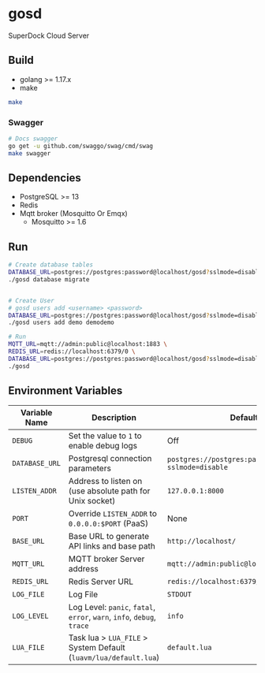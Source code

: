 # gosd

SuperDock Cloud Server

## Build

* golang >= 1.17.x
* make

```bash
make
```

### Swagger

```bash
# Docs swagger
go get -u github.com/swaggo/swag/cmd/swag
make swagger
```

## Dependencies

* PostgreSQL >= 13
* Redis
* Mqtt broker (Mosquitto Or Emqx)
  * Mosquitto >= 1.6

## Run

```sh
# Create database tables
DATABASE_URL=postgres://postgres:password@localhost/gosd?sslmode=disable \
./gosd database migrate


# Create User
# gosd users add <username> <password>
DATABASE_URL=postgres://postgres:password@localhost/gosd?sslmode=disable \
./gosd users add demo demodemo

# Run
MQTT_URL=mqtt://admin:public@localhost:1883 \
REDIS_URL=redis://localhost:6379/0 \
DATABASE_URL=postgres://postgres:password@localhost/gosd?sslmode=disable \
./gosd
```

## Environment Variables

Variable Name  | Description                                              | Default Value
-------------- | -------------------------------------------------------- | -------------------------------------------------------------
`DEBUG`        | Set the value to `1` to enable debug logs                | Off
`DATABASE_URL` | Postgresql connection parameters                         | `postgres://postgres:password@localhost/gosd?sslmode=disable`
`LISTEN_ADDR`  | Address to listen on (use absolute path for Unix socket) | `127.0.0.1:8000`
`PORT`         | Override `LISTEN_ADDR` to `0.0.0.0:$PORT` (PaaS)         | None
`BASE_URL`     | Base URL to generate API links and base path             | `http://localhost/`
`MQTT_URL`     | MQTT broker Server address                               | `mqtt://admin:public@localhost:1883`
`REDIS_URL`    | Redis Server URL                                         | `redis://localhost:6379/0`
`LOG_FILE`     | Log File                                                 | `STDOUT`
`LOG_LEVEL`    | Log Level: `panic`, `fatal`, `error`, `warn`, `info`, `debug`, `trace` | `info`
`LUA_FILE` | Task lua > `LUA_FILE` > System Default (`luavm/lua/default.lua`) | `default.lua`

